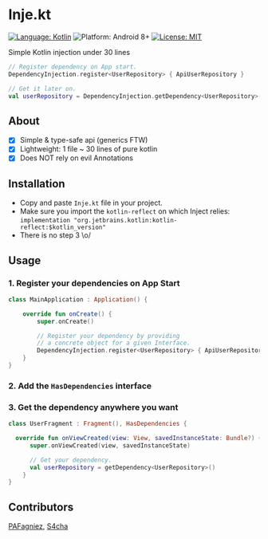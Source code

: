# Inje.kt
[![Language: Kotlin](https://img.shields.io/badge/language-Kotlin-7963FE.svg?style=flat)](https://kotlinlang.org)
![Platform: Android 8+](https://img.shields.io/badge/platform-Android-68b846.svg?style=flat)
[![License: MIT](http://img.shields.io/badge/license-MIT-lightgrey.svg?style=flat)](https://github.com/Yummypets/Inje.kt/blob/master/LICENSE)

Simple Kotlin injection under 30 lines

```kotlin
// Register dependency on App start.
DependencyInjection.register<UserRepository> { ApiUserRepository }

// Get it later on.
val userRepository = DependencyInjection.getDependency<UserRepository>()
```

## About
- [x] Simple & type-safe api (generics FTW)
- [x] Lightweight: 1 file ~ 30 lines of pure kotlin
- [x] Does NOT rely on evil Annotations

## Installation
- Copy and paste `Inje.kt` file in your project.  
- Make sure  you import the `kotlin-reflect` on which Inject relies:  
`implementation "org.jetbrains.kotlin:kotlin-reflect:$kotlin_version"`
- There is no step 3 \o/

## Usage
### 1. Register your dependencies on App Start

``` kotlin
class MainApplication : Application() {

    override fun onCreate() {
        super.onCreate()

        // Register your dependency by providing
        // a concrete object for a given Interface.
        DependencyInjection.register<UserRepository> { ApiUserRepository }
    }
}
```

### 2. Add the `HasDependencies` interface

### 3. Get the dependency anywhere you want

``` kotlin
class UserFragment : Fragment(), HasDependencies {

  override fun onViewCreated(view: View, savedInstanceState: Bundle?) {
      super.onViewCreated(view, savedInstanceState)

      // Get your dependency.
      val userRepository = getDependency<UserRepository>()
    }
}
```

## Contributors
[PAFagniez](https://github.com/PAFagniez), [S4cha](https://github.com/s4cha)
